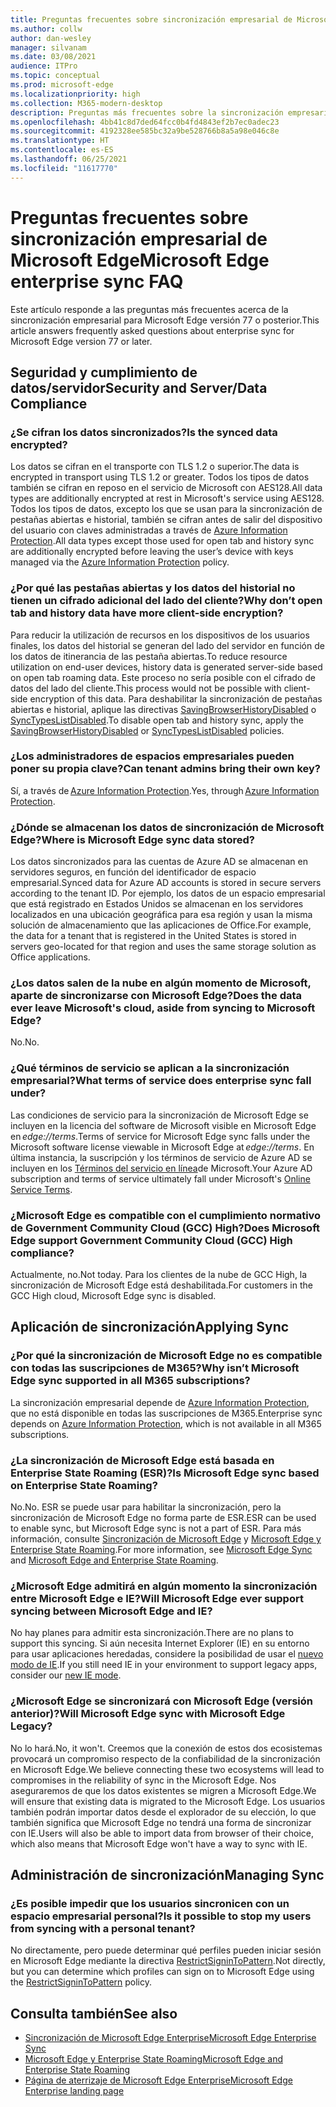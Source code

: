 ```yaml
---
title: Preguntas frecuentes sobre sincronización empresarial de Microsoft Edge
ms.author: collw
author: dan-wesley
manager: silvanam
ms.date: 03/08/2021
audience: ITPro
ms.topic: conceptual
ms.prod: microsoft-edge
ms.localizationpriority: high
ms.collection: M365-modern-desktop
description: Preguntas más frecuentes sobre la sincronización empresarial de Microsoft Edge.
ms.openlocfilehash: 4bb41c8d7ded64fcc0b4fd4843ef2b7ec0adec23
ms.sourcegitcommit: 4192328ee585bc32a9be528766b8a5a98e046c8e
ms.translationtype: HT
ms.contentlocale: es-ES
ms.lasthandoff: 06/25/2021
ms.locfileid: "11617770"
---
```

# <a name="microsoft-edge-enterprise-sync-faq"></a><span data-ttu-id="32e45-103">Preguntas frecuentes sobre sincronización empresarial de Microsoft Edge</span><span class="sxs-lookup"><span data-stu-id="32e45-103">Microsoft Edge enterprise sync FAQ</span></span>

<span data-ttu-id="32e45-104">Este artículo responde a las preguntas más frecuentes acerca de la sincronización empresarial para Microsoft Edge versión 77 o posterior.</span><span class="sxs-lookup"><span data-stu-id="32e45-104">This article answers frequently asked questions about enterprise sync for Microsoft Edge version 77 or later.</span></span>

## <a name="security-and-serverdata-compliance"></a><span data-ttu-id="32e45-105">Seguridad y cumplimiento de datos/servidor</span><span class="sxs-lookup"><span data-stu-id="32e45-105">Security and Server/Data Compliance</span></span>

### <a name="is-the-synced-data-encrypted"></a><span data-ttu-id="32e45-106">¿Se cifran los datos sincronizados?</span><span class="sxs-lookup"><span data-stu-id="32e45-106">Is the synced data encrypted?</span></span>

<span data-ttu-id="32e45-107">Los datos se cifran en el transporte con TLS 1.2 o superior.</span><span class="sxs-lookup"><span data-stu-id="32e45-107">The data is encrypted in transport using TLS 1.2 or greater.</span></span> <span data-ttu-id="32e45-108">Todos los tipos de datos también se cifran en reposo en el servicio de Microsoft con AES128.</span><span class="sxs-lookup"><span data-stu-id="32e45-108">All data types are additionally encrypted at rest in Microsoft's service using AES128.</span></span> <span data-ttu-id="32e45-109">Todos los tipos de datos, excepto los que se usan para la sincronización de pestañas abiertas e historial, también se cifran antes de salir del dispositivo del usuario con claves administradas a través de [Azure Information Protection](./microsoft-edge-policies.md#restrictsignintopattern).</span><span class="sxs-lookup"><span data-stu-id="32e45-109">All data types except those used for open tab and history sync are additionally encrypted before leaving the user’s device with keys managed via the [Azure Information Protection](./microsoft-edge-policies.md#restrictsignintopattern) policy.</span></span>

### <a name="why-dont-open-tab-and-history-data-have-more-client-side-encryption"></a><span data-ttu-id="32e45-110">¿Por qué las pestañas abiertas y los datos del historial no tienen un cifrado adicional del lado del cliente?</span><span class="sxs-lookup"><span data-stu-id="32e45-110">Why don’t open tab and history data have more client-side encryption?</span></span>

<span data-ttu-id="32e45-111">Para reducir la utilización de recursos en los dispositivos de los usuarios finales, los datos del historial se generan del lado del servidor en función de los datos de itinerancia de las pestaña abiertas.</span><span class="sxs-lookup"><span data-stu-id="32e45-111">To reduce resource utilization on end-user devices, history data is generated server-side based on open tab roaming data.</span></span> <span data-ttu-id="32e45-112">Este proceso no sería posible con el cifrado de datos del lado del cliente.</span><span class="sxs-lookup"><span data-stu-id="32e45-112">This process would not be possible with client-side encryption of this data.</span></span> <span data-ttu-id="32e45-113">Para deshabilitar la sincronización de pestañas abiertas e historial, aplique las directivas [SavingBrowserHistoryDisabled](./microsoft-edge-policies.md#savingbrowserhistorydisabled) o [SyncTypesListDisabled](./microsoft-edge-policies.md#synctypeslistdisabled).</span><span class="sxs-lookup"><span data-stu-id="32e45-113">To disable open tab and history sync, apply the [SavingBrowserHistoryDisabled](./microsoft-edge-policies.md#savingbrowserhistorydisabled) or [SyncTypesListDisabled](./microsoft-edge-policies.md#synctypeslistdisabled) policies.</span></span>

### <a name="can-tenant-admins-bring-their-own-key"></a><span data-ttu-id="32e45-114">¿Los administradores de espacios empresariales pueden poner su propia clave?</span><span class="sxs-lookup"><span data-stu-id="32e45-114">Can tenant admins bring their own key?</span></span>

<span data-ttu-id="32e45-115">Sí, a través de [Azure Information Protection](https://azure.microsoft.com/services/information-protection/).</span><span class="sxs-lookup"><span data-stu-id="32e45-115">Yes, through [Azure Information Protection](https://azure.microsoft.com/services/information-protection/).</span></span>

### <a name="where-is-microsoft-edge-sync-data-stored"></a><span data-ttu-id="32e45-116">¿Dónde se almacenan los datos de sincronización de Microsoft Edge?</span><span class="sxs-lookup"><span data-stu-id="32e45-116">Where is Microsoft Edge sync data stored?</span></span>

<span data-ttu-id="32e45-117">Los datos sincronizados para las cuentas de Azure AD se almacenan en servidores seguros, en función del identificador de espacio empresarial.</span><span class="sxs-lookup"><span data-stu-id="32e45-117">Synced data for Azure AD accounts is stored in secure servers according to the tenant ID.</span></span> <span data-ttu-id="32e45-118">Por ejemplo, los datos de un espacio empresarial que está registrado en Estados Unidos se almacenan en los servidores localizados en una ubicación geográfica para esa región y usan la misma solución de almacenamiento que las aplicaciones de Office.</span><span class="sxs-lookup"><span data-stu-id="32e45-118">For example, the data for a tenant that is registered in the United States is stored in servers geo-located for that region and uses the same storage solution as Office applications.</span></span>

### <a name="does-the-data-ever-leave-microsofts-cloud-aside-from-syncing-to-microsoft-edge"></a><span data-ttu-id="32e45-119">¿Los datos salen de la nube en algún momento de Microsoft, aparte de sincronizarse con Microsoft Edge?</span><span class="sxs-lookup"><span data-stu-id="32e45-119">Does the data ever leave Microsoft's cloud, aside from syncing to Microsoft Edge?</span></span>

<span data-ttu-id="32e45-120">No.</span><span class="sxs-lookup"><span data-stu-id="32e45-120">No.</span></span>

### <a name="what-terms-of-service-does-enterprise-sync-fall-under"></a><span data-ttu-id="32e45-121">¿Qué términos de servicio se aplican a la sincronización empresarial?</span><span class="sxs-lookup"><span data-stu-id="32e45-121">What terms of service does enterprise sync fall under?</span></span>

<span data-ttu-id="32e45-122">Las condiciones de servicio para la sincronización de Microsoft Edge se incluyen en la licencia del software de Microsoft visible en Microsoft Edge en *edge://terms*.</span><span class="sxs-lookup"><span data-stu-id="32e45-122">Terms of service for Microsoft Edge sync falls under the Microsoft software license viewable in Microsoft Edge at *edge://terms*.</span></span> <span data-ttu-id="32e45-123">En última instancia, la suscripción y los términos de servicio de Azure AD se incluyen en los [Términos del servicio en línea](https://www.microsoft.com/licensing/product-licensing/products)de Microsoft.</span><span class="sxs-lookup"><span data-stu-id="32e45-123">Your Azure AD subscription and terms of service ultimately fall under Microsoft's [Online Service Terms](https://www.microsoft.com/licensing/product-licensing/products).</span></span>

### <a name="does-microsoft-edge-support-government-community-cloud-gcc-high-compliance"></a><span data-ttu-id="32e45-124">¿Microsoft Edge es compatible con el cumplimiento normativo de Government Community Cloud (GCC) High?</span><span class="sxs-lookup"><span data-stu-id="32e45-124">Does Microsoft Edge support Government Community Cloud (GCC) High compliance?</span></span>

<span data-ttu-id="32e45-125">Actualmente, no.</span><span class="sxs-lookup"><span data-stu-id="32e45-125">Not today.</span></span> <span data-ttu-id="32e45-126">Para los clientes de la nube de GCC High, la sincronización de Microsoft Edge está deshabilitada.</span><span class="sxs-lookup"><span data-stu-id="32e45-126">For customers in the GCC High cloud, Microsoft Edge sync is disabled.</span></span>

## <a name="applying-sync"></a><span data-ttu-id="32e45-127">Aplicación de sincronización</span><span class="sxs-lookup"><span data-stu-id="32e45-127">Applying Sync</span></span>

### <a name="why-isnt-microsoft-edge-sync-supported-in-all-m365-subscriptions"></a><span data-ttu-id="32e45-128">¿Por qué la sincronización de Microsoft Edge no es compatible con todas las suscripciones de M365?</span><span class="sxs-lookup"><span data-stu-id="32e45-128">Why isn’t Microsoft Edge sync supported in all M365 subscriptions?</span></span>

<span data-ttu-id="32e45-129">La sincronización empresarial depende de [Azure Information Protection](https://azure.microsoft.com/services/information-protection/), que no está disponible en todas las suscripciones de M365.</span><span class="sxs-lookup"><span data-stu-id="32e45-129">Enterprise sync depends on [Azure Information Protection](https://azure.microsoft.com/services/information-protection/), which is not available in all M365 subscriptions.</span></span>

### <a name="is-microsoft-edge-sync-based-on-enterprise-state-roaming"></a><span data-ttu-id="32e45-130">¿La sincronización de Microsoft Edge está basada en Enterprise State Roaming (ESR)?</span><span class="sxs-lookup"><span data-stu-id="32e45-130">Is Microsoft Edge sync based on Enterprise State Roaming?</span></span>

<span data-ttu-id="32e45-131">No.</span><span class="sxs-lookup"><span data-stu-id="32e45-131">No.</span></span> <span data-ttu-id="32e45-132">ESR se puede usar para habilitar la sincronización, pero la sincronización de Microsoft Edge no forma parte de ESR.</span><span class="sxs-lookup"><span data-stu-id="32e45-132">ESR can be used to enable sync, but Microsoft Edge sync is not a part of ESR.</span></span> <span data-ttu-id="32e45-133">Para más información, consulte [Sincronización de Microsoft Edge](/DeployEdge/microsoft-edge-enterprise-sync) y [Microsoft Edge y Enterprise State Roaming](/DeployEdge/microsoft-edge-enterprise-state-roaming).</span><span class="sxs-lookup"><span data-stu-id="32e45-133">For more information, see [Microsoft Edge Sync](/DeployEdge/microsoft-edge-enterprise-sync) and [Microsoft Edge and Enterprise State Roaming](/DeployEdge/microsoft-edge-enterprise-state-roaming).</span></span>

### <a name="will-microsoft-edge-ever-support-syncing-between-microsoft-edge-and-ie"></a><span data-ttu-id="32e45-134">¿Microsoft Edge admitirá en algún momento la sincronización entre Microsoft Edge e IE?</span><span class="sxs-lookup"><span data-stu-id="32e45-134">Will Microsoft Edge ever support syncing between Microsoft Edge and IE?</span></span>

<span data-ttu-id="32e45-135">No hay planes para admitir esta sincronización.</span><span class="sxs-lookup"><span data-stu-id="32e45-135">There are no plans to support this syncing.</span></span> <span data-ttu-id="32e45-136">Si aún necesita Internet Explorer (IE) en su entorno para usar aplicaciones heredadas, considere la posibilidad de usar el [nuevo modo de IE](./edge-ie-mode.md).</span><span class="sxs-lookup"><span data-stu-id="32e45-136">If you still need IE in your environment to support legacy apps, consider our [new IE mode](./edge-ie-mode.md).</span></span>

### <a name="will-microsoft-edge-sync-with-microsoft-edge-legacy"></a><span data-ttu-id="32e45-137">¿Microsoft Edge se sincronizará con Microsoft Edge (versión anterior)?</span><span class="sxs-lookup"><span data-stu-id="32e45-137">Will Microsoft Edge sync with Microsoft Edge Legacy?</span></span>

<span data-ttu-id="32e45-138">No lo hará.</span><span class="sxs-lookup"><span data-stu-id="32e45-138">No, it won't.</span></span> <span data-ttu-id="32e45-139">Creemos que la conexión de estos dos ecosistemas provocará un compromiso respecto de la confiabilidad de la sincronización en Microsoft Edge.</span><span class="sxs-lookup"><span data-stu-id="32e45-139">We believe connecting these two ecosystems will lead to compromises in the reliability of sync in the Microsoft Edge.</span></span> <span data-ttu-id="32e45-140">Nos aseguraremos de que los datos existentes se migren a Microsoft Edge.</span><span class="sxs-lookup"><span data-stu-id="32e45-140">We will ensure that existing data is migrated to the Microsoft Edge.</span></span> <span data-ttu-id="32e45-141">Los usuarios también podrán importar datos desde el explorador de su elección, lo que también significa que Microsoft Edge no tendrá una forma de sincronizar con IE.</span><span class="sxs-lookup"><span data-stu-id="32e45-141">Users will also be able to import data from browser of their choice, which also means that Microsoft Edge won't have a way to sync with IE.</span></span>

## <a name="managing-sync"></a><span data-ttu-id="32e45-142">Administración de sincronización</span><span class="sxs-lookup"><span data-stu-id="32e45-142">Managing Sync</span></span>

### <a name="is-it-possible-to-stop-my-users-from-syncing-with-a-personal-tenant"></a><span data-ttu-id="32e45-143">¿Es posible impedir que los usuarios sincronicen con un espacio empresarial personal?</span><span class="sxs-lookup"><span data-stu-id="32e45-143">Is it possible to stop my users from syncing with a personal tenant?</span></span>

<span data-ttu-id="32e45-144">No directamente, pero puede determinar qué perfiles pueden iniciar sesión en Microsoft Edge mediante la directiva [RestrictSigninToPattern](./microsoft-edge-policies.md#restrictsignintopattern).</span><span class="sxs-lookup"><span data-stu-id="32e45-144">Not directly, but you can determine which profiles can sign on to Microsoft Edge using the [RestrictSigninToPattern](./microsoft-edge-policies.md#restrictsignintopattern) policy.</span></span>

## <a name="see-also"></a><span data-ttu-id="32e45-145">Consulta también</span><span class="sxs-lookup"><span data-stu-id="32e45-145">See also</span></span>

- [<span data-ttu-id="32e45-146">Sincronización de Microsoft Edge Enterprise</span><span class="sxs-lookup"><span data-stu-id="32e45-146">Microsoft Edge Enterprise Sync</span></span>](microsoft-edge-enterprise-sync.md)
- [<span data-ttu-id="32e45-147">Microsoft Edge y Enterprise State Roaming</span><span class="sxs-lookup"><span data-stu-id="32e45-147">Microsoft Edge and Enterprise State Roaming</span></span>](microsoft-edge-enterprise-state-roaming.md)
- [<span data-ttu-id="32e45-148">Página de aterrizaje de Microsoft Edge Enterprise</span><span class="sxs-lookup"><span data-stu-id="32e45-148">Microsoft Edge Enterprise landing page</span></span>](https://aka.ms/EdgeEnterprise)
